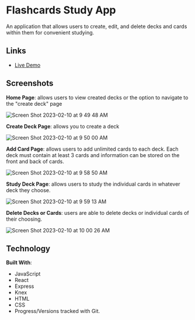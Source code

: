 # Flashcards Study App
An application that allows users to create, edit, and delete decks and cards within them for convenient studying.

## Links
+ [Live Demo](https://clay0277.github.io/Project-_Flashcards-_Qualified-Clayton_Allmond-Solution/)
 
 ## Screenshots
 **Home Page**: allows users to view created decks or the option to navigate to the "create deck" page
 
![Screen Shot 2023-02-10 at 9 49 48 AM](https://user-images.githubusercontent.com/111237794/218126066-abd991cc-5ab5-4867-9fe5-07659e491f28.png)

**Create Deck Page**: allows you to create a deck

![Screen Shot 2023-02-10 at 9 50 00 AM](https://user-images.githubusercontent.com/111237794/218129335-f0dd8009-cd55-48e3-a928-0ec40b041782.png)

**Add Card Page**: allows users to add unlimited cards to each deck. Each deck must contain at least 3 cards and information can be stored on the front and back of cards.

![Screen Shot 2023-02-10 at 9 58 50 AM](https://user-images.githubusercontent.com/111237794/218130057-656d788c-eee1-4cf0-8a07-df142bd79f7a.png)

**Study Deck Page**: allows users to study the individual cards in whatever deck they choose.

![Screen Shot 2023-02-10 at 9 59 13 AM](https://user-images.githubusercontent.com/111237794/218130211-24e8329d-4846-4120-a448-f62cad78300b.png)

**Delete Decks or Cards**: users are able to delete decks or individual cards of their choosing.

![Screen Shot 2023-02-10 at 10 00 26 AM](https://user-images.githubusercontent.com/111237794/218131106-3a93ea43-8678-4555-9358-2b29d992f740.png)

## Technology

**Built With**:
+  JavaScript
+ React
+ Express
+ Knex
+ HTML
+ CSS
+ Progress/Versions tracked with Git. 







